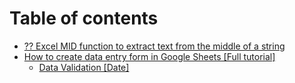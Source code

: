# Table of contents

* [?? Excel MID function to extract text from the middle of a string](README.md)
* [How to create data entry form in Google Sheets \[Full tutorial\]](how-to-create-data-entry-form-in-google-sheets-full-tutorial.md)
  * [Data Validation \[Date\]](how-to-create-data-entry-form-in-google-sheets-full-tutorial/data-validation-date.md)
